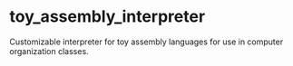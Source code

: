 # toy_assembly_interpreter
Customizable interpreter for toy assembly languages for use in computer organization classes.
